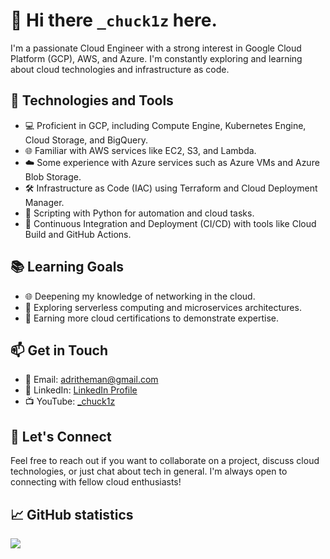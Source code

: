 # 👋 Hi there `_chuck1z` here.

I'm a passionate Cloud Engineer with a strong interest in Google Cloud Platform (GCP), AWS, and Azure. I'm constantly exploring and learning about cloud technologies and infrastructure as code.

## 🔧 Technologies and Tools

- 💻 Proficient in GCP, including Compute Engine, Kubernetes Engine, Cloud Storage, and BigQuery.
- 🌐 Familiar with AWS services like EC2, S3, and Lambda.
- ☁️ Some experience with Azure services such as Azure VMs and Azure Blob Storage.
- 🛠️ Infrastructure as Code (IAC) using Terraform and Cloud Deployment Manager.
- 🐍 Scripting with Python for automation and cloud tasks.
- 🧪 Continuous Integration and Deployment (CI/CD) with tools like Cloud Build and GitHub Actions.

## 📚 Learning Goals

- 🌐 Deepening my knowledge of networking in the cloud.
- 🧰 Exploring serverless computing and microservices architectures.
- 📜 Earning more cloud certifications to demonstrate expertise.

## 📫 Get in Touch

- 📧 Email: [adritheman@gmail.com](mailto:adritheman@gmail.com)
- 💼 LinkedIn: [LinkedIn Profile](https://www.linkedin.com/in/chuck1z/)
- 📺 YouTube: [_chuck1z](https://www.youtube.com/@_chuck1z)

## 💬 Let's Connect

Feel free to reach out if you want to collaborate on a project, discuss cloud technologies, or just chat about tech in general. I'm always open to connecting with fellow cloud enthusiasts!

## 📈 GitHub statistics

<img src="https://github-readme-stats.vercel.app/api/top-langs/?username=chuck1z&hide=html,css,jupyter%20notebook&theme=vue&layout=compact"/>
          
<!--
**chuck1z/chuck1z** is a ✨ _special_ ✨ repository because its `README.md` (this file) appears on your GitHub profile.

Here are some ideas to get you started:

- 🔭 I’m currently working on ...
- 🌱 I’m currently learning ...
- 👯 I’m looking to collaborate on ...
- 🤔 I’m looking for help with ...
- 💬 Ask me about ...
- 📫 How to reach me: ...
- 😄 Pronouns: ...
- ⚡ Fun fact: ...
-->
